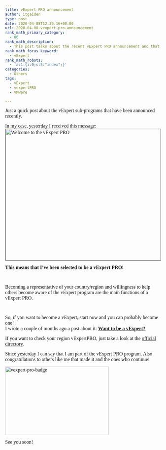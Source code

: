 ```yaml
---
title: vExpert PRO announcement
author: itgaiden
type: post
date: 2020-04-08T12:39:16+00:00
url: 2020-04-08-vexpert-pro-announcement
rank_math_primary_category:
  - 86
rank_math_description:
  - This post talks about the recent vExpert PRO announcement and that the author has been selected for his country.
rank_math_focus_keyword:
  - vExpert
rank_math_robots:
  - 'a:1:{i:0;s:5:"index";}'
categories:
  - Others
tags:
  - vExpert
  - vexpertPRO
  - VMware

---
```

<span style="font-family: Nunito; font-size: 16px;">Just a quick post about the vExpert sub-programs that have been announced recently.<br /> </span>

<span style="font-size: 16px;"><span style="font-family: Nunito;">In my case, yesterday I received this message:</span><span style="font-family: Nunito;"><img loading="lazy" class="alignnone wp-image-1588 size-full" style="border-style: solid; border-width: 1px;" src="http://wp.docker.localhost:8000/wp-content/uploads/2020/04/Welcome-to-the-vExpert-PRO.png" alt="Welcome to the vExpert PRO" width="809" height="425" srcset="http://wp.docker.localhost:8000/wp-content/uploads/2020/04/Welcome-to-the-vExpert-PRO.png 809w, http://wp.docker.localhost:8000/wp-content/uploads/2020/04/Welcome-to-the-vExpert-PRO-300x158.png 300w, http://wp.docker.localhost:8000/wp-content/uploads/2020/04/Welcome-to-the-vExpert-PRO-768x403.png 768w" sizes="(max-width: 809px) 100vw, 809px" /></span></span>

<span style="font-size: 16px;"><strong><span style="font-family: Nunito;">This means that I&#8217;ve been selected to be a vExpert PRO!</span></strong></span>



&nbsp;

<span style="font-family: Nunito; font-size: 16px;">Becoming a representative of your country/region and willingness to help others become aware of the vExpert program are the main functions of a vExpert PRO.</span>

&nbsp;

<span style="font-size: 16px;"><span style="font-family: Nunito;">So, if you want to become a vExpert, start now and you can probably become one!<br /> </span><span style="font-family: Nunito;">I wrote a couple of months ago a post about it: <a href="http://www.itgaiden.com/being-a-vexpert/"><span style="text-decoration: underline;"><strong>Want to be a vExpert?</strong></span></a></span></span>

<span style="font-family: Nunito; font-size: 16px;">If you want to check your region vExpertPRO, just take a look at the <span style="text-decoration: underline;"><a href="https://vexpert.vmware.com/directory/pro">official directory</a></span>.</span>

<span style="font-family: Nunito; font-size: 16px;">Since yesterday I can say that I am part of the vExpert PRO program. Also congratulations to others like me that made it and the ones who continue!<br /> </span>

<span style="font-family: Nunito; font-size: 16px;"><img loading="lazy" class="alignnone wp-image-1586" src="http://wp.docker.localhost:8000/wp-content/uploads/2020/04/vexpert-pro-badge-300x198.jpg" alt="vexpert-pro-badge" width="336" height="222" srcset="http://wp.docker.localhost:8000/wp-content/uploads/2020/04/vexpert-pro-badge-300x198.jpg 300w, http://wp.docker.localhost:8000/wp-content/uploads/2020/04/vexpert-pro-badge-768x506.jpg 768w, http://wp.docker.localhost:8000/wp-content/uploads/2020/04/vexpert-pro-badge.jpg 1022w" sizes="(max-width: 336px) 100vw, 336px" /></span>

<span style="font-size: 16px; font-family: Nunito;">See you soon!</span>
